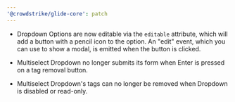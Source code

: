 ```yaml
---
'@crowdstrike/glide-core': patch
---
```


- Dropdown Options are now editable via the `editable` attribute, which will add a button with a pencil icon to the option.
  An "edit" event, which you can use to show a modal, is emitted when the button is clicked.

- Multiselect Dropdown no longer submits its form when Enter is pressed on a tag removal button.
- Multiselect Dropdown's tags can no longer be removed when Dropdown is disabled or read-only.
